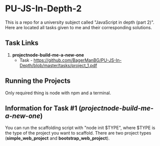 # PU-JS-In-Depth-2

This is a repo for a university subject called "JavaScript in depth (part 2)". Here are located all tasks given to me
and their corresponding solutions.

## Task Links

1. __projectnode-build-me-a-new-one__
    * Task - https://github.com/BagerManBG/PU-JS-In-Depth/blob/master/tasks/project_1.pdf

## Running the Projects

Only required thing is node with npm and a terminal.

## Information for Task #1 (_projectnode-build-me-a-new-one_)

You can run the scaffolding script with "node init $TYPE", where $TYPE is the type of the project you want to scaffold.
There are two project types (__simple_web_project__ and __bootstrap_web_project__).
